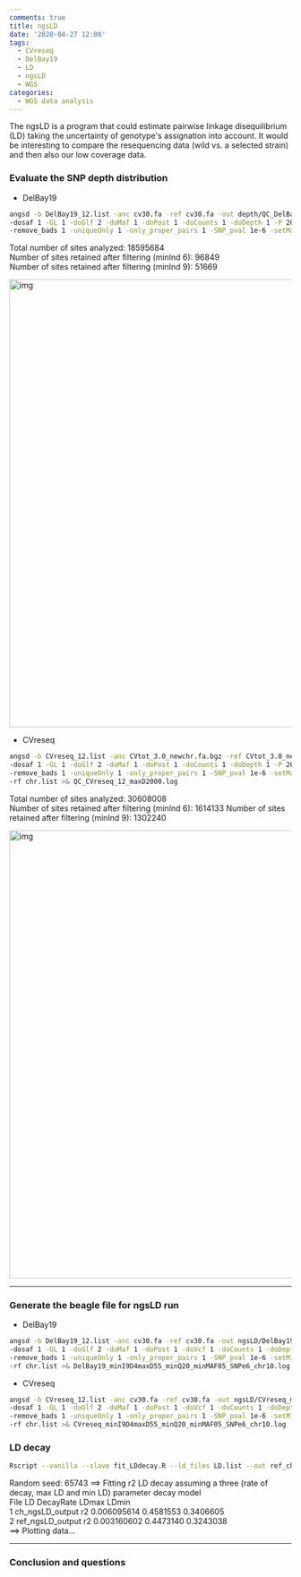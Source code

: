 ```yaml
---
comments: true
title: ngsLD
date: '2020-04-27 12:00'
tags:
  - CVreseq
  - DelBay19
  - LD
  - ngsLD
  - WGS
categories:
  - WGS data analysis
---
```


The ngsLD is a program that could estimate pairwise linkage disequilibrium (LD) taking the uncertainty of genotype's assignation into account. It would be interesting to compare the resequencing data (wild vs. a selected strain) and then also our low coverage data.

### Evaluate the SNP depth distribution

- DelBay19

```sh
angsd -b DelBay19_12.list -anc cv30.fa -ref cv30.fa -out depth/QC_DelBay19_12_maxD2000 \
-dosaf 1 -GL 1 -doGlf 2 -doMaf 1 -doPost 1 -doCounts 1 -doDepth 1 -P 20 -minInd 9 -minQ 20 -minMapQ 20 -minMaf 0.05 \
-remove_bads 1 -uniqueOnly 1 -only_proper_pairs 1 -SNP_pval 1e-6 -setMaxDepth 2000 -doMajorMinor 1 -rf chr.list >& QC_DelBay19_12_maxD2000.log
```
Total number of sites analyzed: 18595684     
Number of sites retained after filtering (minInd 6): 96849        
Number of sites retained after filtering (minInd 9): 51669    

<img src="https://hzz0024.github.io/images/ngsLD/QC_DelBay19_12_maxD2000.jpg" alt="img" width="800"/>

- CVreseq

```sh
angsd -b CVreseq_12.list -anc CVtot_3.0_newchr.fa.bgz -ref CVtot_3.0_newchr.fa.bgz -out depth/QC_CVreseq_12_maxD2000 \
-dosaf 1 -GL 1 -doGlf 2 -doMaf 1 -doPost 1 -doCounts 1 -doDepth 1 -P 20 -minInd 9 -minQ 20 -minMapQ 20 -minMaf 0.05 \
-remove_bads 1 -uniqueOnly 1 -only_proper_pairs 1 -SNP_pval 1e-6 -setMaxDepth 2000 -doMajorMinor 1 \
-rf chr.list >& QC_CVreseq_12_maxD2000.log
```
Total number of sites analyzed: 30608008    
Number of sites retained after filtering (minInd 6): 1614133
Number of sites retained after filtering (minInd 9): 1302240   

<img src="https://hzz0024.github.io/images/ngsLD/QC_CVreseq_12_maxD2000.jpg" alt="img" width="800"/>

---
### Generate the beagle file for ngsLD run

- DelBay19 
```sh
angsd -b DelBay19_12.list -anc cv30.fa -ref cv30.fa -out ngsLD/DelBay19_minI9D4maxD55_minQ20_minMAF05_SNPe6_chr10 \
-dosaf 1 -GL 1 -doGlf 2 -doMaf 1 -doPost 1 -doVcf 1 -doCounts 1 -doDepth 1 -dumpCounts 1 -P 20 -minQ 20 -minMapQ 20 -minMaf 0.05 \
-remove_bads 1 -uniqueOnly 1 -only_proper_pairs 1 -SNP_pval 1e-6 -setMinDepth 4 -setMaxDepth 55 -minInd 9 -doMajorMinor 1 \
-rf chr.list >& DelBay19_minI9D4maxD55_minQ20_minMAF05_SNPe6_chr10.log
```

- CVreseq
```sh
angsd -b CVreseq_12.list -anc cv30.fa -ref cv30.fa -out ngsLD/CVreseq_minI9D88maxD108_minQ20_minMAF05_SNPe6_chr10 \
-dosaf 1 -GL 1 -doGlf 2 -doMaf 1 -doPost 1 -doVcf 1 -doCounts 1 -doDepth 1 -dumpCounts 1 -P 20 -minQ 20 -minMapQ 20 -minMaf 0.05 \
-remove_bads 1 -uniqueOnly 1 -only_proper_pairs 1 -SNP_pval 1e-6 -setMinDepth 88 -setMaxDepth 108 -minInd 9 -doMajorMinor 1 \
-rf chr.list >& CVreseq_minI9D4maxD55_minQ20_minMAF05_SNPe6_chr10.log
```

### LD decay
```sh
Rscript --vanilla --slave fit_LDdecay.R --ld_files LD.list --out ref_ch.pdf --fit_level 3
```
Random seed: 65743
==> Fitting r2 LD decay assuming a three (rate of decay, max LD and min LD) parameter decay model   
              File LD   DecayRate     LDmax     LDmin     
1  ch_ngsLD_output r2 0.006095614 0.4581553 0.3406605      
2 ref_ngsLD_output r2 0.003160602 0.4473140 0.3243038      
==> Plotting data...     

---
### Conclusion and questions




